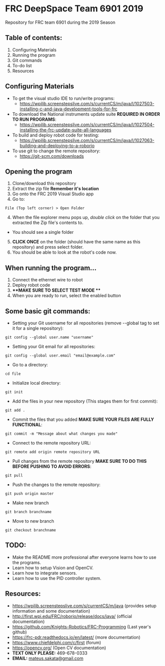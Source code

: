 # FRC DeepSpace Team 6901 2019
Repository for FRC team 6901 during the 2019 Season
## Table of contents:
1. Configuring Materials
2. Running the program
3. Git commands
4. To-do list
5. Resources

## Configuring Materials
* To get the visual studio IDE to run/write programs:
  * https://wpilib.screenstepslive.com/s/currentCS/m/java/l/1027503-installing-c-and-java-development-tools-for-frc
* To download the National instruments update suite **REQUIRED IN ORDER TO RUN PROGRAMS**:
  * https://wpilib.screenstepslive.com/s/currentCS/m/java/l/1027504-installing-the-frc-update-suite-all-languages 
* To build and deploy robot code for testing:
  * https://wpilib.screenstepslive.com/s/currentCS/m/java/l/1027063-building-and-deploying-to-a-roborio
* To use git to change the remote repository:
  * https://git-scm.com/downloads
## Opening the program
1. Clone/download this repository
2. Extract the zip file **Remember it's location**
2. Go onto the FRC 2019 Visual Studio app
3. Go to:
```
File (Top left corner) > Open Folder   
```
4. When the file explorer menu pops up, *double click* on the folder that you extracted the Zip file's contents to.
 * You should see a single folder
5. **CLICK ONCE** on the folder (should have the same name as this repository) and press select folder.
6. You should be able to look at the robot's code now.
## When running the program...
1. Connect the ethernet wire to robot
2. Deploy robot code
3. __**MAKE SURE TO SELECT TEST MODE **__
4. When you are ready to run, select the enabled button

## Some basic git commands:

* Setting your Git username for all repositories (remove --global tag to set it for a single repository):
```
git config --global user.name "username"
```
* Setting your Git email for all repositories:
```
git config --global user.email "email@example.com"
```
* Go to a directory:
```
cd file
```
* Initialize local directory:
```
git init
```
* Add the files in your new repository (This stages them for first commit):
```
git add .
```
* Commit the files that you added **MAKE SURE YOUR FILES ARE FULLY FUNCTIONAL**:
```
git commit -m "Message about what changes you made"
```
* Connect to the remote repository URL:
```
git remote add origin remote repository URL
```
* Pull changes from the remote repository **MAKE SURE TO DO THIS BEFORE PUSHING TO AVOID ERRORS**:
```
git pull
```
* Push the changes to the remote repository: 
```
git push origin master
```
* Make new branch 
```
git branch branchname
```
* Move to new branch 
```
git checkout branchname
```

## TODO: 
* Make the README more professional after everyone learns how to use the programs.
* Learn how to setup Vision and OpenCV.
* Learn how to integrate sensors.
* Learn how to use the PID controller system.

## Resources:

* https://wpilib.screenstepslive.com/s/currentCS/m/java (provides setup information and some documentation)
* http://first.wpi.edu/FRC/roborio/release/docs/java/ (official documentation)
* https://github.com/Knights-Robotics/FRC-Programming (Last year's github)
* https://frc-pdr.readthedocs.io/en/latest/ (more documentation)
* https://www.chiefdelphi.com/c/first (forum)
* https://opencv.org/ (Open CV documentation)
* **TEXT ONLY PLEASE:** 469-678-0333
* **EMAIL:** mateus.sakata@gmail.com 
